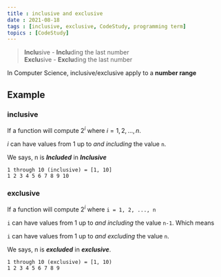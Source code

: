 ```yaml
---
title : inclusive and exclusive
date : 2021-08-18
tags : [inclusive, exclusive, CodeStudy, programming term]
topics : [CodeStudy]
---
```


> **Inclu**sive - **Inclu**ding the last number   
> **Exclu**sive - **Exclu**ding the last number

In Computer Science, inclusive/exclusive apply to a **number range**

## Example

### inclusive

If a function will compute $2^i$ where $i = 1, 2, ..., n$.

$i$ can have values from 1 up to *and including* the value `n`. 

We says, n is ***Included*** in ***Inclusive***

```
1 through 10 (inclusive) = [1, 10]
1 2 3 4 5 6 7 8 9 10
```

### exclusive

If a function will compute $2^i$ where `i = 1, 2, ..., n`

`i` can have values from 1 up to *and including* the value `n-1`. Which means 

`i` can have values from 1 up to *and excluding* the value `n`. 

We says, n is ***excluded*** in ***exclusive***.

```
1 through 10 (exclusive) = [1, 10)
1 2 3 4 5 6 7 8 9
```